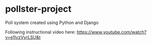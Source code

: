 # pollster-project
Poll system created using Python and Django

Following instructional video here: https://www.youtube.com/watch?v=e1IyzVyrLSU&t

